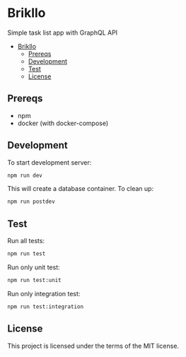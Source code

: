 # Brikllo

Simple task list app with GraphQL API

- [Brikllo](#brikllo)
  - [Prereqs](#prereqs)
  - [Development](#development)
  - [Test](#test)
  - [License](#license)

## Prereqs

- npm
- docker (with docker-compose)

## Development

To start development server:

```bash
npm run dev
```

This will create a database container. To clean up:

```bash
npm run postdev
```

## Test

Run all tests:

```bash
npm run test
```

Run only unit test:

```bash
npm run test:unit
```

Run only integration test:

```bash
npm run test:integration
```

## License

This project is licensed under the terms of the MIT license.
